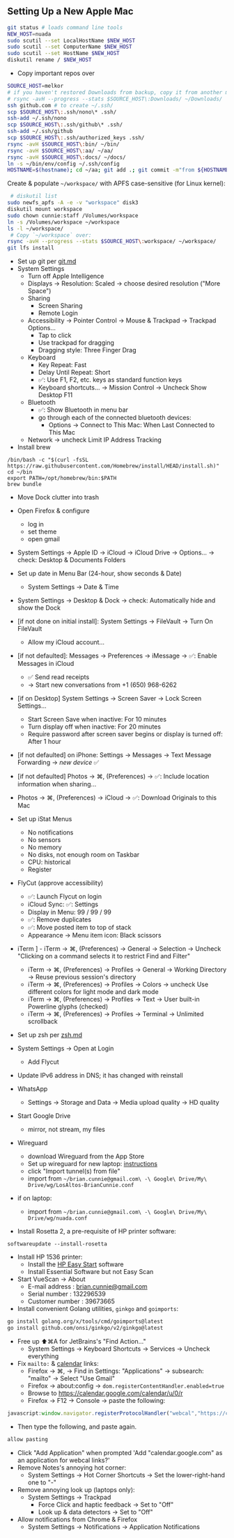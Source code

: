 ## Setting Up a New Apple Mac

```bash
git status # loads command line tools
NEW_HOST=nuada
sudo scutil --set LocalHostName $NEW_HOST
sudo scutil --set ComputerName $NEW_HOST
sudo scutil --set HostName $NEW_HOST
diskutil rename / $NEW_HOST
```
- Copy important repos over

```bash
SOURCE_HOST=melkor
# if you haven't restored Downloads from backup, copy it from another machine:
# rsync -avH --progress --stats $SOURCE_HOST\:Downloads/ ~/Downloads/
ssh github.com # to create ~/.ssh/
scp $SOURCE_HOST\:.ssh/nono\* .ssh/
ssh-add ~/.ssh/nono
scp $SOURCE_HOST\:.ssh/github\* .ssh/
ssh-add ~/.ssh/github
scp $SOURCE_HOST\:.ssh/authorized_keys .ssh/
rsync -avH $SOURCE_HOST\:bin/ ~/bin/
rsync -avH $SOURCE_HOST\:aa/ ~/aa/
rsync -avH $SOURCE_HOST\:docs/ ~/docs/
ln -s ~/bin/env/config ~/.ssh/config
HOSTNAME=$(hostname); cd ~/aa; git add .; git commit -m"from ${HOSTNAME%%.*}"; git pull -r; git push; cd ~/docs; git pull; cd ~/bin; git pull; popd; popd; popd
```

Create & populate `~/workspace/` with APFS case-sensitive (for Linux kernel):

```bash
 # diskutil list
sudo newfs_apfs -A -e -v "workspace" disk3
diskutil mount workspace
sudo chown cunnie:staff /Volumes/workspace
ln -s /Volumes/workspace ~/workspace
ls -l ~/workspace/
 # Copy `~/workspace` over:
rsync -avH --progress --stats $SOURCE_HOST\:workspace/ ~/workspace/
git lfs install
```

- Set up git per [git.md](https://github.com/cunnie/docs/blob/master/git.md)
- System Settings
  - Turn off Apple Intelligence
  - Displays → Resolution: Scaled → choose desired resolution ("More Space")
  - Sharing
    - Screen Sharing
    - Remote Login
  - Accessibility → Pointer Control → Mouse & Trackpad → Trackpad Options...
    - Tap to click
    - Use trackpad for dragging
    - Dragging style: Three Finger Drag
  - Keyboard
    - Key Repeat: Fast
    - Delay Until Repeat: Short
    - ✅: Use F1, F2, etc. keys as standard function keys
    - Keyboard shortcuts... → Mission Control → Uncheck Show Desktop F11
  - Bluetooth
    - ✅: Show Bluetooth in menu bar
    - go through each of the connected bluetooth devices:
      - Options → Connect to This Mac: When Last Connected to This Mac
  - Network → uncheck Limit IP Address Tracking
- Install brew
```
/bin/bash -c "$(curl -fsSL https://raw.githubusercontent.com/Homebrew/install/HEAD/install.sh)"
cd ~/bin
export PATH=/opt/homebrew/bin:$PATH
brew bundle
```
- Move Dock clutter into trash
- Open Firefox & configure
  - log in
  - set theme
  - open gmail
- System Settings → Apple ID → iCloud → iCloud Drive → Options... → check:
  Desktop & Documents Folders
- Set up date in Menu Bar (24-hour, show seconds & Date)
  - System Settings → Date & Time
- System Settings → Desktop & Dock → check: Automatically hide and show the Dock
- [if not done on initial install]: System Settings → FileVault → Turn On FileVault
  - Allow my iCloud account...
- [if not defaulted]: Messages → Preferences → iMessage → ✅: Enable Messages in iCloud
  - ✅ Send read receipts
  - → Start new conversations from +1 (650) 968-6262
- [if on Desktop] System Settings → Screen Saver → Lock Screen Settings...
  - Start Screen Save when inactive: For 10 minutes
  - Turn display off when inactive: For 20 minutes
  - Require password after screen saver begins or display is turned off: After 1 hour
- [if not defaulted] on iPhone: Settings → Messages → Text Message Forwarding → _new device_ ✅
- [if not defaulted] Photos → ⌘, (Preferences) → ✅: Include location information when sharing...
- Photos → ⌘, (Preferences) → iCloud → ✅: Download Originals to this Mac
- Set up iStat Menus
  - No notifications
  - No sensors
  - No memory
  - No disks, not enough room on Taskbar
  - CPU: historical
  - Register
- FlyCut (approve accessibility)
  - ✅: Launch Flycut on login
  - iCloud Sync: ✅: Settings
  - Display in Menu: 99 / 99 / 99
  - ✅: Remove duplicates
  - ✅: Move posted item to top of stack
  - Appearance → Menu item icon: Black scissors

- iTerm
] - iTerm → ⌘, (Preferences) → General → Selection → Uncheck "Clicking on a command selects it to restrict Find and Filter"
  - iTerm → ⌘, (Preferences) → Profiles → General → Working Directory → Reuse previous session's directory
  - iTerm → ⌘, (Preferences) → Profiles → Colors → uncheck Use different colors for light mode and dark mode
  - iTerm → ⌘, (Preferences) → Profiles → Text → User built-in Powerline glyphs (checked)
  - iTerm → ⌘, (Preferences) → Profiles → Terminal → Unlimited scrollback
- Set up zsh per [zsh.md](https://github.com/cunnie/docs/blob/master/zsh.md)
- System Settings → Open at Login
  - Add Flycut
- Update IPv6 address in DNS; it has changed with reinstall
- WhatsApp
  - Settings → Storage and Data → Media upload quality → HD quality
- Start Google Drive
  - mirror, not stream, my files
- Wireguard
  - download Wireguard from the App Store
  - Set up wireguard for new laptop: [instructions](wireguard.md)
  - click "Import tunnel(s) from file"
  - import from `~/brian.cunnie@gmail.com\ -\ Google\ Drive/My\ Drive/wg/LosAltos-BrianCunnie.conf`
- if on laptop:
  - import from `~/brian.cunnie@gmail.com\ -\ Google\ Drive/My\ Drive/wg/nuada.conf`
- Install Rosetta 2, a pre-requisite of HP printer software:

```
softwareupdate --install-rosetta
```

- Install HP 1536 printer:
  - Install the [HP Easy Start](https://support.hp.com/us-en/drivers/hp-laserjet-pro-m1536-multifunction-printer-series/model/3974278?sku=CE538A) software
  - Install Essential Software but not Easy Scan
- Start VueScan -> About
  - E-mail address  : brian.cunnie@gmail.com
  - Serial number   : 132296539
  - Customer number : 39673665
- Install convenient Golang utilities, `ginkgo` and `goimports`:

```bash
go install golang.org/x/tools/cmd/goimports@latest
go install github.com/onsi/ginkgo/v2/ginkgo@latest
```

- Free up ⬆⌘A for JetBrains's "Find Action..."
  - System Settings → Keyboard Shortcuts → Services → Uncheck everything
- Fix `mailto:` & [calendar](https://askubuntu.com/a/1203165) links:
  - Firefox → ⌘, → Find in Settings: "Applications" → subsearch: "mailto" → Select "Use Gmail"
  - Firefox → about:config → `dom.registerContentHandler.enabled=true`
  - Browse to <https://calendar.google.com/calendar/u/0/r>
  - Firefox → F12 → Console → paste the following:

```js
javascript:window.navigator.registerProtocolHandler("webcal","https://calendar.google.com/calendar/r?cid=%s","Google Calendar");
```

  - Then type the following, and paste again.

```js
allow pasting
```

  - Click "Add Application" when prompted 'Add "calendar.google.com" as an application for webcal links?'
- Remove Notes's annoying hot corner:
  - System Settings → Hot Corner Shortcuts → Set the lower-right-hand one to "-"
- Remove annoying look up (laptops only):
  - System Settings → Trackpad
    - Force Click and haptic feedback → Set to "Off"
    - Look up & data detectors → Set to "Off"
- Allow notifications from Chrome & Firefox
  - System Settings → Notifications → Application Notifications

